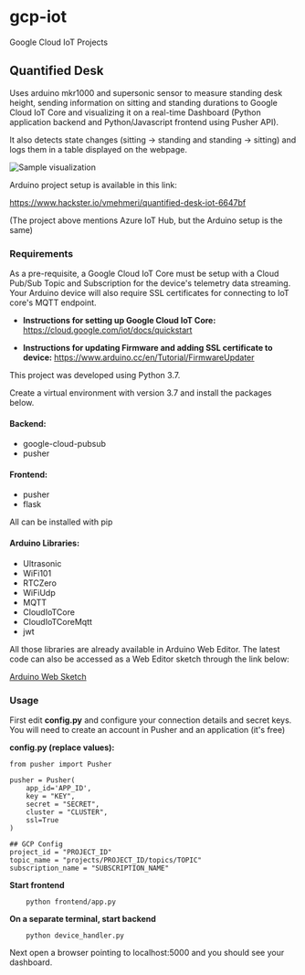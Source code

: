 # gcp-iot
Google Cloud IoT Projects

## Quantified Desk
Uses arduino mkr1000 and supersonic sensor to measure standing desk height, sending information on sitting and standing durations to Google Cloud IoT Core and visualizing it on a real-time Dashboard (Python application backend and Python/Javascript frontend using Pusher API).

It also detects state changes (sitting -> standing and standing -> sitting) and logs them in a table displayed on the webpage.

![Sample visualization](https://lh3.googleusercontent.com/-tp2-5dIozVsXVUMPe6DpJnaaKTMX99GvJYOQz4Sen3-1Klc61sHjapQ8OD54iu_Y333_7Hil2pSAra3D_iG-x_VNRvhBY-EXfzEPgB24f6asTIcTTBmk7uTF9-vqTsafs5L2qJwbaOiT-vNA16n7p7mSgegY69Yu7oLWdcrKtX9X9eB9oiglJz66Gul-Tjjrb_LyyU_0aw3Tbh9Aiyog4_kgzbmL7ag3ash57njI44Lj6_6-nTzCZx02YXIZQdCINgqX_qW1s3iolBXy8Ab28HZr64tDAmxhnRSgOjoD1tjzujMCOIJgxJC40JLGuCrqA6ApaU0X5bjpLNzDfmoxytB1EqAswwebDkbwvLgkkr6f5JXVlZea76Pclmcen_shk0WIDBEiIpJighX0bipgZqOtIYc_yspTlfc9Mg7_qQHDzLzfivEvhREeRsbCz7Xt0g_WRBXmgHb3PTlGJ6X7LSz7ha3kib2NNe3uECfv3OgScUHVB9YAATv4oYMLq1haAdi1mZS2bmqMKzAVMEakFKYVYwMjy-N974mVwMG2ZwUrW_OzNBEnF4wEvIb6VA3D25bN7sANW7YAGxluEbzm0E7YlBd8QoA4qVFccsqE1ugABwIvOO6fbYjncUDpFILaloXDJifY-c03SbPC06KYhKSXVGkAoXxLKNUBM5N2g8UGtdgQf8rPg5daczXA_AOKjmWJYNFNezgcHURZ7IQrZ2oRjXbQS7IldmY4IlifwYq-EnNF_wvk34=w1247-h931-no)

Arduino project setup is available in this link:

https://www.hackster.io/vmehmeri/quantified-desk-iot-6647bf

(The project above mentions Azure IoT Hub, but the Arduino setup is the same)

### Requirements
As a pre-requisite, a Google Cloud IoT Core must be setup with a Cloud Pub/Sub Topic and Subscription for the device's telemetry data streaming.
Your Arduino device will also require SSL certificates for connecting to IoT core's MQTT endpoint.

- **Instructions for setting up Google Cloud IoT Core:**
  https://cloud.google.com/iot/docs/quickstart

- **Instructions for updating Firmware and adding SSL certificate to device:**
  https://www.arduino.cc/en/Tutorial/FirmwareUpdater

This project was developed using Python 3.7.

Create a virtual environment with version 3.7 and install the packages below.

#### Backend:

- google-cloud-pubsub
- pusher

#### Frontend:

- pusher
- flask

All can be installed with pip

#### Arduino Libraries:
- Ultrasonic 
- WiFi101 
- RTCZero
- WiFiUdp
- MQTT
- CloudIoTCore
- CloudIoTCoreMqtt
- jwt

All those libraries are already available in Arduino Web Editor. The latest code can also be accessed as a Web Editor sketch through the link below:

[Arduino Web Sketch](https://create.arduino.cc/editor/vmehmeri/5ba7a532-8c2b-4a67-be11-bf0912d3dc7b/preview "Arduino Web Sketch")


### Usage
First edit **config.py** and configure your connection details and secret keys. You will need to create an account in Pusher and an application (it's free)

**config.py (replace values):**
```
from pusher import Pusher

pusher = Pusher(
    app_id='APP_ID',
    key = "KEY",
    secret = "SECRET",
    cluster = "CLUSTER",
    ssl=True
)

## GCP Config
project_id = "PROJECT_ID"
topic_name = "projects/PROJECT_ID/topics/TOPIC"
subscription_name = "SUBSCRIPTION_NAME"
```

**Start frontend**
```
    python frontend/app.py
```

**On a separate terminal, start backend**
```
    python device_handler.py
```

Next open a browser pointing to localhost:5000 and you should see your dashboard.
